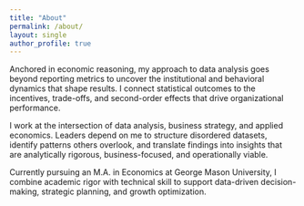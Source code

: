 ```yaml
---
title: "About"
permalink: /about/
layout: single
author_profile: true
---
```


Anchored in economic reasoning, my approach to data analysis goes beyond reporting metrics to uncover the institutional and behavioral dynamics that shape results. I connect statistical outcomes to the incentives, trade-offs, and second-order effects that drive organizational performance.

I work at the intersection of data analysis, business strategy, and applied economics. Leaders depend on me to structure disordered datasets, identify patterns others overlook, and translate findings into insights that are analytically rigorous, business-focused, and operationally viable.

Currently pursuing an M.A. in Economics at George Mason University, I combine academic rigor with technical skill to support data-driven decision-making, strategic planning, and growth optimization.
